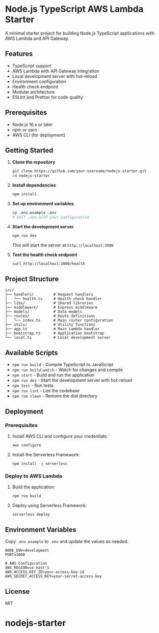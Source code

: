 # Node.js TypeScript AWS Lambda Starter

A minimal starter project for building Node.js TypeScript applications with AWS Lambda and API Gateway.

## Features

- TypeScript support
- AWS Lambda with API Gateway integration
- Local development server with hot-reload
- Environment configuration
- Health check endpoint
- Modular architecture
- ESLint and Prettier for code quality

## Prerequisites

- Node.js 16.x or later
- npm or yarn
- AWS CLI (for deployment)

## Getting Started

1. **Clone the repository**
   ```bash
   git clone https://github.com/your-username/nodejs-starter.git
   cd nodejs-starter
   ```

2. **Install dependencies**
   ```bash
   npm install
   ```

3. **Set up environment variables**
   ```bash
   cp .env.example .env
   # Edit .env with your configuration
   ```

4. **Start the development server**
   ```bash
   npm run dev
   ```
   This will start the server at `http://localhost:3000`

5. **Test the health check endpoint**
   ```bash
   curl http://localhost:3000/health
   ```

## Project Structure

```
src/
├── handlers/         # Request handlers
│   └── health.ts     # Health check handler
├── libs/             # Shared libraries
├── middleware/       # Express middleware
├── models/           # Data models
├── routes/           # Route definitions
│   └── index.ts      # Main router configuration
├── utils/            # Utility functions
├── app.ts            # Main Lambda handler
├── bootstrap.ts      # Application bootstrap
└── local.ts          # Local development server
```

## Available Scripts

- `npm run build` - Compile TypeScript to JavaScript
- `npm run build:watch` - Watch for changes and compile
- `npm start` - Build and run the application
- `npm run dev` - Start the development server with hot-reload
- `npm test` - Run tests
- `npm run lint` - Lint the codebase
- `npm run clean` - Remove the dist directory

## Deployment

### Prerequisites

1. Install AWS CLI and configure your credentials:
   ```bash
   aws configure
   ```

2. Install the Serverless Framework:
   ```bash
   npm install -g serverless
   ```

### Deploy to AWS Lambda

1. Build the application:
   ```bash
   npm run build
   ```

2. Deploy using Serverless Framework:
   ```bash
   serverless deploy
   ```

## Environment Variables

Copy `.env.example` to `.env` and update the values as needed.

```env
NODE_ENV=development
PORT=3000

# AWS Configuration
AWS_REGION=us-east-1
AWS_ACCESS_KEY_ID=your-access-key-id
AWS_SECRET_ACCESS_KEY=your-secret-access-key
```

## License

MIT
# nodejs-starter
